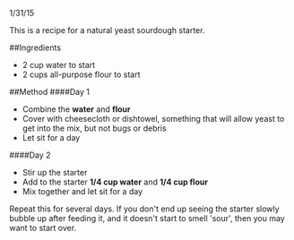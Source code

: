 1/31/15

This is a recipe for a natural yeast sourdough starter.

##Ingredients
- 2 cup water to start
- 2 cups all-purpose flour to start

##Method
####Day 1
- Combine the **water** and **flour**
- Cover with cheesecloth or dishtowel, something that will allow yeast to get into the mix, but not bugs or debris
- Let sit for a day

####Day 2
- Stir up the starter
- Add to the starter **1/4 cup water** and **1/4 cup flour**
- Mix together and let sit for a day

Repeat this for several days. If you don't end up seeing the starter slowly bubble up after feeding it, and it doesn't start to smell 'sour', then you may want to start over.
